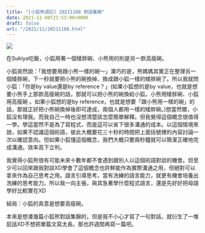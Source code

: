 ```yaml
---
title: "[小狐熊週記] 20211108 對話集錦"
date: 2021-11-08T21:53:00+0800
draft: false
url: "/2021/11/20211108.html"
---
```




![](https://blogger.googleusercontent.com/img/b/R29vZ2xl/AVvXsEil49LjNA5j_D1qGo-mmSbpvtzZRwrU2hzQzkBawvEcUdqDWR3eGKnUO2ExLi5ZIbMfHYoCoGD804qGKt64FtOyjC_iLIpLsUb16ZwQ_eSVHL5JBY8Rx6iYLkQKmcXASoqgJP_PCqSae7s/)



在Sukiya吃飯，小狐用著一個矮胖碗、小熊用的則是另一款高瘦碗。



小狐突然說：「我想要用跟小熊一樣的碗～」湊巧的是，熊媽媽其實正在整理另一個矮胖碗，下一秒就要把小熊的碗換掉、換成跟小狐一樣的矮胖碗了。所以我就問小狐：「你是by value還是by reference？」(如果小狐想的是by value，也就是想要小熊手上那款高瘦碗的話，那就可以把小熊的碗換給小狐，小熊用矮胖碗、小狐用高瘦碗 。如果小狐想的是by reference，也就是想要「跟小熊用一樣的碗」的話，那就正好把小熊碗換掉後即可達成，兩個人都用一樣的矮胖碗。)想當然爾，小狐沒有理我。而我自己一時也沒想清楚該怎麼簡單解釋。但我覺得這個概念很值得一學。學這當然不是為了寫程式，而是這可以省下很多溝通的成本。以這個情境來說，如果不認識這個術語，彼此大概要花三十秒的時間把上面括號裡的內容討論一次以確認意向。但如果小狐懂這個概念，我們大概只要兩秒鐘就可以簡潔正確地完成溝通。效率高下立判。


我覺得小狐熊很有可能未來十數年都不會遇到跟別人以這個術語對談的機會。但至少可以回來跟我對談XD學會了這個概念也許鮮能作為實際溝通之用，但絕對可以拿來作為自己思考之用。語言引導思考。當有洗練的語言能力，就更有機會培養出洗練的思考能力。所以我一向主張，與其急著學什麼程式語言，還是先好好把母語學好比較實在XD

結局：小狐的真意是想要高瘦碗。

本來是想湊幾篇小狐熊對話集錦的，但是我不小心才寫了一句對話，就衍生了一堆屁話XD不想把單篇文寫太長。那也許週間再寫一篇吧。
